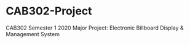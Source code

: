 # CAB302-Project
CAB302 Semester 1 2020 Major Project: Electronic Billboard Display &amp; Management System
